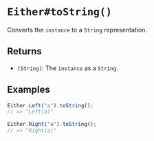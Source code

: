 # `Either#toString()`

Converts the `instance` to a `String` representation.

## Returns

* `(String)`: The `instance` as a `String`.

## Examples

```javascript
Either.Left("a").toString();
// => "Left(a)"

Either.Right("a").toString();
// => "Right(a)"
```
